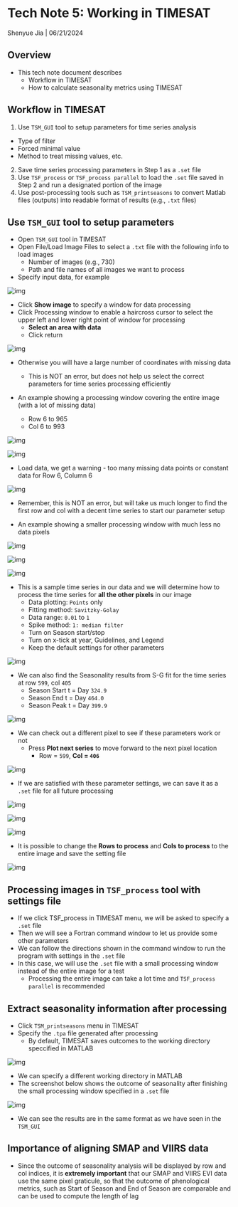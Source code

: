 # Tech Note 5: Working in TIMESAT

Shenyue Jia | 06/21/2024

## Overview

- This tech note document describes 
  - Workflow in TIMESAT
  - How to calculate seasonality metrics using TIMESAT

## Workflow in TIMESAT

1. Use `TSM_GUI` tool to setup parameters for time series analysis
  - Type of filter
  - Forced minimal value
  - Method to treat missing values, etc.
2. Save time series processing parameters in Step 1 as a `.set` file
3. Use `TSF_process` or `TSF_process parallel` to load the `.set` file saved in Step 2 and run a designated portion of the image
4. Use post-processing tools such as `TSM_printseasons` to convert Matlab files (outputs) into readable format of results (e.g., `.txt` files)

## Use `TSM_GUI` tool to setup parameters

- Open `TSM_GUI` tool in TIMESAT
- Open File/Load Image Files to select a `.txt` file with the following info to load images
  - Number of images (e.g., 730)
  - Path and file names of all images we want to process
- Specify input data, for example

![img](https://github.com/jiashenyue/soil-moisture-analysis-tech-notes/blob/main/pics/061-tech-note.png)

- Click **Show image** to specify a window for data processing
- Click Processing window to enable a haircross cursor to select the upper left and lower right point of window for processing
  - **Select an area with data**
  - Click return
  
![img](https://github.com/jiashenyue/soil-moisture-analysis-tech-notes/blob/main/pics/062-tech-note.png)

  - Otherwise you will have a large number of coordinates with missing data
    - This is NOT an error, but does not help us select the correct parameters for time series processing efficiently

- An example showing a processing window covering the entire image (with a lot of missing data)
  - Row 6 to 965
  - Col 6 to 993

![img](https://github.com/jiashenyue/soil-moisture-analysis-tech-notes/blob/main/pics/063-tech-note.png)

![img](https://github.com/jiashenyue/soil-moisture-analysis-tech-notes/blob/main/pics/064-tech-note.png)

  - Load data, we get a warning - too many missing data points or constant data for Row 6, Column 6

![img](https://github.com/jiashenyue/soil-moisture-analysis-tech-notes/blob/main/pics/065-tech-note.png)
  
  - Remember, this is NOT an error, but will take us much longer to find the first row and col with a decent time series to start our parameter setup

- An example showing a smaller processing window with much less no data pixels

![img](https://github.com/jiashenyue/soil-moisture-analysis-tech-notes/blob/main/pics/066-tech-note.png)

![img](https://github.com/jiashenyue/soil-moisture-analysis-tech-notes/blob/main/pics/067-tech-note.png)

![img](https://github.com/jiashenyue/soil-moisture-analysis-tech-notes/blob/main/pics/068-tech-note.png)
  
- This is a sample time series in our data and we will determine how to process the time series for **all the other pixels** in our image
  - Data plotting: `Points` only
  - Fitting method: `Savitzky-Golay`
  - Data range: `0.01` to `1`
  - Spike method: `1: median filter`
  - Turn on Season start/stop
  - Turn on x-tick at year, Guidelines, and Legend
  - Keep the default settings for other parameters

![img](https://github.com/jiashenyue/soil-moisture-analysis-tech-notes/blob/main/pics/069-tech-note.png)

- We can also find the Seasonality results from S-G fit for the time series at row `599`, col `405`
  - Season Start t = Day `324.9`
  - Season End t = Day `464.0`
  - Season Peak t = Day `399.9`

![img](https://github.com/jiashenyue/soil-moisture-analysis-tech-notes/blob/main/pics/070-tech-note.png)

- We can check out a different pixel to see if these parameters work or not
  - Press **Plot next series** to move forward to the next pixel location
    - Row = `599`, **Col = `406`**

![img](https://github.com/jiashenyue/soil-moisture-analysis-tech-notes/blob/main/pics/071-tech-note.png)

  - If we are satisfied with these parameter settings, we can save it as a `.set` file for all future processing

![img](https://github.com/jiashenyue/soil-moisture-analysis-tech-notes/blob/main/pics/072-tech-note.png)

![img](https://github.com/jiashenyue/soil-moisture-analysis-tech-notes/blob/main/pics/073-tech-note.png)

![img](https://github.com/jiashenyue/soil-moisture-analysis-tech-notes/blob/main/pics/075-tech-note.png)

- It is possible to change the **Rows to process** and **Cols to process** to the entire image and save the setting file

![img](https://github.com/jiashenyue/soil-moisture-analysis-tech-notes/blob/main/pics/074-tech-note.png)

## Processing images in `TSF_process` tool with settings file

- If we click TSF_process in TIMESAT menu, we will be asked to specify a `.set` file
- Then we will see a Fortran command window to let us provide some other parameters
- We can follow the directions shown in the command window to run the program with settings in the `.set` file
- In this case, we will use the `.set` file with a small processing window instead of the entire image for a test
  - Processing the entire image can take a lot time and `TSF_process parallel` is recommended

## Extract seasonality information after processing

- Click `TSM_printseasons` menu in TIMESAT
- Specify the `.tpa` file generated after processing
  - By default, TIMESAT saves outcomes to the working directory speccified in MATLAB

![img](https://github.com/jiashenyue/soil-moisture-analysis-tech-notes/blob/main/pics/076-tech-note.png)

  - We can specify a different working directory in MATLAB
- The screenshot below shows the outcome of seasonality after finishing the small processing window specified in a `.set` file

![img](https://github.com/jiashenyue/soil-moisture-analysis-tech-notes/blob/main/pics/077-tech-note.png)

- We can see the results are in the same format as we have seen in the `TSM_GUI`

## Importance of aligning SMAP and VIIRS data

- Since the outcome of seasonality analysis will be displayed by row and col indices, it is **extremely important** that our SMAP and VIIRS EVI data use the same pixel graticule, so that the outcome of phenological metrics, such as Start of Season and End of Season are comparable and can be used to compute the length of lag




